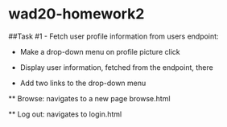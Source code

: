 # wad20-homework2

##Task #1 - Fetch user profile information from users endpoint:

* Make a drop-down menu on profile picture click

* Display user information, fetched from the endpoint, there

* Add two links to the drop-down menu

** Browse: navigates to a new page browse.html

** Log out: navigates to login.html
